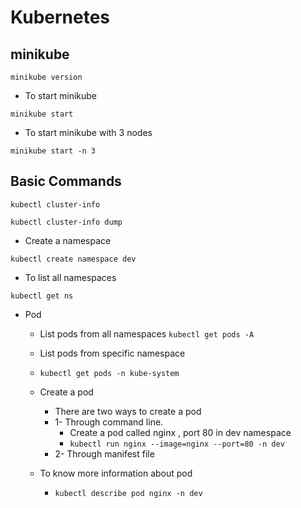 # Kubernetes

## minikube 

```minikube version```

- To start minikube

```minikube start```

- To start minikube with 3 nodes

```minikube start -n 3```

## Basic Commands

```kubectl cluster-info```

```kubectl cluster-info dump```

- Create a namespace

```kubectl create namespace dev```

- To list all namespaces

```kubectl get ns```

- Pod
  - List pods from all namespaces
   ```kubectl get pods -A```
   - List pods from specific namespace
   - ```kubectl get pods -n kube-system```
  - Create a pod
    - There are two ways to create a pod 
    - 1- Through command line.
      - Create a pod called nginx , port 80 in dev namespace 
      - ```kubectl run nginx --image=nginx --port=80 -n dev```
    - 2- Through manifest file

  - To know more information about pod
    - ```kubectl describe pod nginx -n dev```
